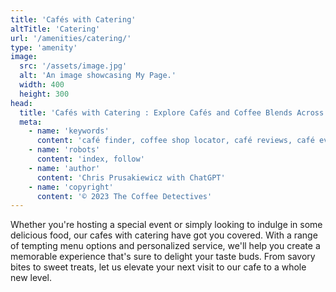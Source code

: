 ```yaml
---
title: 'Cafés with Catering'
altTitle: 'Catering'
url: '/amenities/catering/'
type: 'amenity'
image:
  src: '/assets/image.jpg'
  alt: 'An image showcasing My Page.'
  width: 400
  height: 300
head:
  title: 'Cafés with Catering : Explore Cafés and Coffee Blends Across Tyne & Wear'
  meta:
    - name: 'keywords'
      content: 'café finder, coffee shop locator, café reviews, café events, café news, speciality coffee, café blog, coffee culture'
    - name: 'robots'
      content: 'index, follow'
    - name: 'author'
      content: 'Chris Prusakiewicz with ChatGPT'
    - name: 'copyright'
      content: '© 2023 The Coffee Detectives'
---
```


<p>Whether you're hosting a special event or simply looking to indulge in some delicious food, our cafes with catering have got you covered. With a range of tempting menu options and personalized service, we'll help you create a memorable experience that's sure to delight your taste buds. From savory bites to sweet treats, let us elevate your next visit to our cafe to a whole new level.</p>